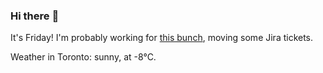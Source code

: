 ### Hi there :wave:

It's Friday! I'm probably working for [this bunch](https://github.com/kohofinancial), moving some Jira tickets.

Weather in Toronto: sunny, at -8°C.

